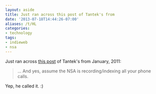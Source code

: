 ```yaml
---
layout: aside
title: Just ran across this post of Tantek's from
date: '2013-07-18T14:44:26-07:00'
aliases: /t/HL
categories:
- technology
tags:
- indieweb
- nsa
---
```

Just ran across <a href="http://tantek.com/2011/009/t3/value-searching-finding-past-tweets-self-hosting"
rel="in-reply-to">this post</a> of Tantek's from January, 2011:

> ... And yes, assume the NSA is recording/indexing all your phone calls.

Yep, he called it. :)
